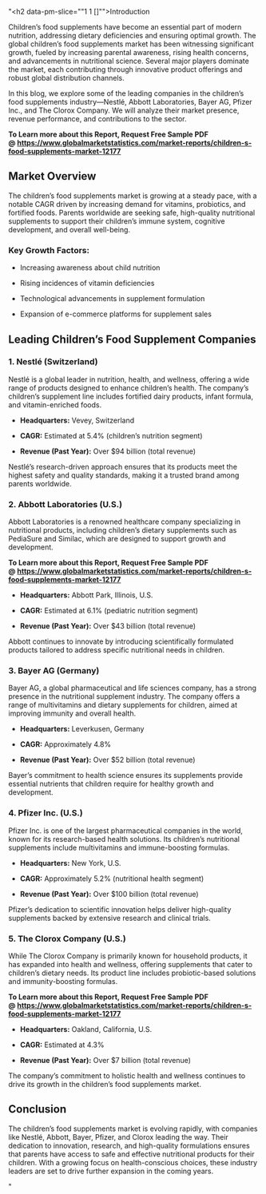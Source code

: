 "<h2 data-pm-slice=""1 1 []"">Introduction</h2>
<p>Children&rsquo;s food supplements have become an essential part of modern nutrition, addressing dietary deficiencies and ensuring optimal growth. The global children&rsquo;s food supplements market has been witnessing significant growth, fueled by increasing parental awareness, rising health concerns, and advancements in nutritional science. Several major players dominate the market, each contributing through innovative product offerings and robust global distribution channels.</p>
<p>In this blog, we explore some of the leading companies in the children&rsquo;s food supplements industry&mdash;Nestl&eacute;, Abbott Laboratories, Bayer AG, Pfizer Inc., and The Clorox Company. We will analyze their market presence, revenue performance, and contributions to the sector.</p>
<p><strong>To Learn more about this Report, Request Free Sample PDF @&nbsp;<a href=""https://www.globalmarketstatistics.com/market-reports/children-s-food-supplements-market-12177"">https://www.globalmarketstatistics.com/market-reports/children-s-food-supplements-market-12177</a></strong></p>
<h2>Market Overview</h2>
<p>The children&rsquo;s food supplements market is growing at a steady pace, with a notable CAGR driven by increasing demand for vitamins, probiotics, and fortified foods. Parents worldwide are seeking safe, high-quality nutritional supplements to support their children&rsquo;s immune system, cognitive development, and overall well-being.</p>
<h3>Key Growth Factors:</h3>
<ul data-spread=""false"">
<li>
<p>Increasing awareness about child nutrition</p>
</li>
<li>
<p>Rising incidences of vitamin deficiencies</p>
</li>
<li>
<p>Technological advancements in supplement formulation</p>
</li>
<li>
<p>Expansion of e-commerce platforms for supplement sales</p>
</li>
</ul>
<h2>Leading Children&rsquo;s Food Supplement Companies</h2>
<h3>1. Nestl&eacute; (Switzerland)</h3>
<p>Nestl&eacute; is a global leader in nutrition, health, and wellness, offering a wide range of products designed to enhance children&rsquo;s health. The company&rsquo;s children&rsquo;s supplement line includes fortified dairy products, infant formula, and vitamin-enriched foods.</p>
<ul data-spread=""false"">
<li>
<p><strong>Headquarters:</strong> Vevey, Switzerland</p>
</li>
<li>
<p><strong>CAGR:</strong> Estimated at 5.4% (children&rsquo;s nutrition segment)</p>
</li>
<li>
<p><strong>Revenue (Past Year):</strong> Over $94 billion (total revenue)</p>
</li>
</ul>
<p>Nestl&eacute;&rsquo;s research-driven approach ensures that its products meet the highest safety and quality standards, making it a trusted brand among parents worldwide.</p>
<h3>2. Abbott Laboratories (U.S.)</h3>
<p>Abbott Laboratories is a renowned healthcare company specializing in nutritional products, including children&rsquo;s dietary supplements such as PediaSure and Similac, which are designed to support growth and development.</p>
<p><strong>To Learn more about this Report, Request Free Sample PDF @&nbsp;<a href=""https://www.globalmarketstatistics.com/market-reports/children-s-food-supplements-market-12177"">https://www.globalmarketstatistics.com/market-reports/children-s-food-supplements-market-12177</a></strong></p>
<ul data-spread=""false"">
<li>
<p><strong>Headquarters:</strong> Abbott Park, Illinois, U.S.</p>
</li>
<li>
<p><strong>CAGR:</strong> Estimated at 6.1% (pediatric nutrition segment)</p>
</li>
<li>
<p><strong>Revenue (Past Year):</strong> Over $43 billion (total revenue)</p>
</li>
</ul>
<p>Abbott continues to innovate by introducing scientifically formulated products tailored to address specific nutritional needs in children.</p>
<h3>3. Bayer AG (Germany)</h3>
<p>Bayer AG, a global pharmaceutical and life sciences company, has a strong presence in the nutritional supplement industry. The company offers a range of multivitamins and dietary supplements for children, aimed at improving immunity and overall health.</p>
<ul data-spread=""false"">
<li>
<p><strong>Headquarters:</strong> Leverkusen, Germany</p>
</li>
<li>
<p><strong>CAGR:</strong> Approximately 4.8%</p>
</li>
<li>
<p><strong>Revenue (Past Year):</strong> Over $52 billion (total revenue)</p>
</li>
</ul>
<p>Bayer&rsquo;s commitment to health science ensures its supplements provide essential nutrients that children require for healthy growth and development.</p>
<h3>4. Pfizer Inc. (U.S.)</h3>
<p>Pfizer Inc. is one of the largest pharmaceutical companies in the world, known for its research-based health solutions. Its children&rsquo;s nutritional supplements include multivitamins and immune-boosting formulas.</p>
<ul data-spread=""false"">
<li>
<p><strong>Headquarters:</strong> New York, U.S.</p>
</li>
<li>
<p><strong>CAGR:</strong> Approximately 5.2% (nutritional health segment)</p>
</li>
<li>
<p><strong>Revenue (Past Year):</strong> Over $100 billion (total revenue)</p>
</li>
</ul>
<p>Pfizer&rsquo;s dedication to scientific innovation helps deliver high-quality supplements backed by extensive research and clinical trials.</p>
<h3>5. The Clorox Company (U.S.)</h3>
<p>While The Clorox Company is primarily known for household products, it has expanded into health and wellness, offering supplements that cater to children&rsquo;s dietary needs. Its product line includes probiotic-based solutions and immunity-boosting formulas.</p>
<p><strong>To Learn more about this Report, Request Free Sample PDF @&nbsp;<a href=""https://www.globalmarketstatistics.com/market-reports/children-s-food-supplements-market-12177"">https://www.globalmarketstatistics.com/market-reports/children-s-food-supplements-market-12177</a></strong></p>
<ul data-spread=""false"">
<li>
<p><strong>Headquarters:</strong> Oakland, California, U.S.</p>
</li>
<li>
<p><strong>CAGR:</strong> Estimated at 4.3%</p>
</li>
<li>
<p><strong>Revenue (Past Year):</strong> Over $7 billion (total revenue)</p>
</li>
</ul>
<p>The company&rsquo;s commitment to holistic health and wellness continues to drive its growth in the children&rsquo;s food supplements market.</p>
<h2>Conclusion</h2>
<p>The children&rsquo;s food supplements market is evolving rapidly, with companies like Nestl&eacute;, Abbott, Bayer, Pfizer, and Clorox leading the way. Their dedication to innovation, research, and high-quality formulations ensures that parents have access to safe and effective nutritional products for their children. With a growing focus on health-conscious choices, these industry leaders are set to drive further expansion in the coming years.</p>"
